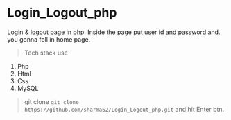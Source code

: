 # Login_Logout_php
Login &amp; logout page in php. Inside the page put user id and password and. you gonna foll in home page.  

 > Tech stack use 
  1. Php 
  2. Html 
  3. Css
  4. MySQL

> git clone `git clone https://github.com/sharma62/Login_Logout_php.git`  and hit Enter btn. 

